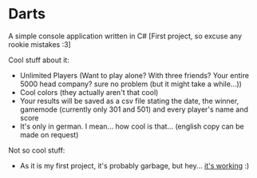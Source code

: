 # Darts
A simple console application written in C# [First project, so excuse any rookie mistakes :3]

Cool stuff about it:
  - Unlimited Players (Want to play alone? With three friends? Your entire 5000 head company? sure no problem (but it might take a while...))
  - Cool colors (they actually aren't that cool)
  - Your results will be saved as a csv file stating the date, the winner, gamemode (currently only 301 and 501) and every player's name and score
  - It's only in german. I mean... how cool is that... (english copy can be made on request)
  
Not so cool stuff:
  - As it is my first project, it's probably garbage, but hey... [it's working](https://youtu.be/YPN0qhSyWy8) :)
